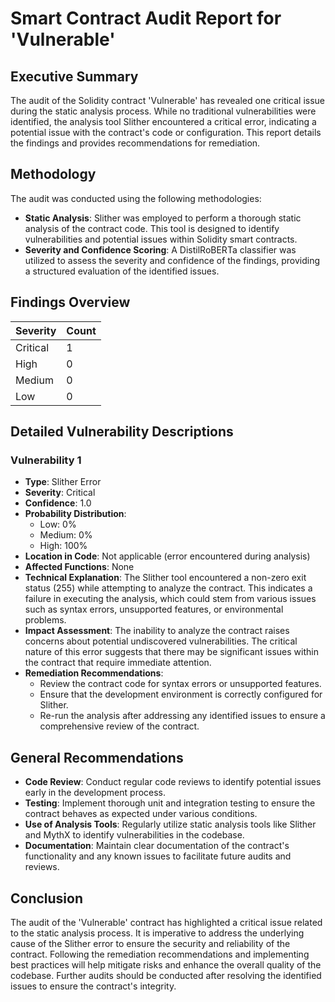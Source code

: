 # Smart Contract Audit Report for 'Vulnerable'

## Executive Summary
The audit of the Solidity contract 'Vulnerable' has revealed one critical issue during the static analysis process. While no traditional vulnerabilities were identified, the analysis tool Slither encountered a critical error, indicating a potential issue with the contract's code or configuration. This report details the findings and provides recommendations for remediation.

## Methodology
The audit was conducted using the following methodologies:
- **Static Analysis**: Slither was employed to perform a thorough static analysis of the contract code. This tool is designed to identify vulnerabilities and potential issues within Solidity smart contracts.
- **Severity and Confidence Scoring**: A DistilRoBERTa classifier was utilized to assess the severity and confidence of the findings, providing a structured evaluation of the identified issues.

## Findings Overview
| Severity  | Count |
|-----------|-------|
| Critical  | 1     |
| High      | 0     |
| Medium    | 0     |
| Low       | 0     |

## Detailed Vulnerability Descriptions

### Vulnerability 1
- **Type**: Slither Error
- **Severity**: Critical
- **Confidence**: 1.0
- **Probability Distribution**:
  - Low: 0%
  - Medium: 0%
  - High: 100%
- **Location in Code**: Not applicable (error encountered during analysis)
- **Affected Functions**: None
- **Technical Explanation**: The Slither tool encountered a non-zero exit status (255) while attempting to analyze the contract. This indicates a failure in executing the analysis, which could stem from various issues such as syntax errors, unsupported features, or environmental problems.
- **Impact Assessment**: The inability to analyze the contract raises concerns about potential undiscovered vulnerabilities. The critical nature of this error suggests that there may be significant issues within the contract that require immediate attention.
- **Remediation Recommendations**: 
  - Review the contract code for syntax errors or unsupported features.
  - Ensure that the development environment is correctly configured for Slither.
  - Re-run the analysis after addressing any identified issues to ensure a comprehensive review of the contract.

## General Recommendations
- **Code Review**: Conduct regular code reviews to identify potential issues early in the development process.
- **Testing**: Implement thorough unit and integration testing to ensure the contract behaves as expected under various conditions.
- **Use of Analysis Tools**: Regularly utilize static analysis tools like Slither and MythX to identify vulnerabilities in the codebase.
- **Documentation**: Maintain clear documentation of the contract's functionality and any known issues to facilitate future audits and reviews.

## Conclusion
The audit of the 'Vulnerable' contract has highlighted a critical issue related to the static analysis process. It is imperative to address the underlying cause of the Slither error to ensure the security and reliability of the contract. Following the remediation recommendations and implementing best practices will help mitigate risks and enhance the overall quality of the codebase. Further audits should be conducted after resolving the identified issues to ensure the contract's integrity.
